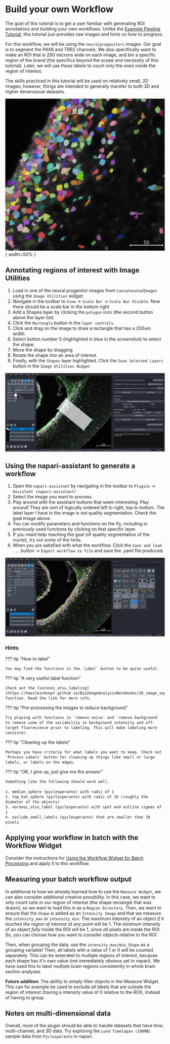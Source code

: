 # Build your own Workflow

The goal of this tutorial is to get a user familiar with generating ROI annotations and building your own workflows. Unlike the [Example Pipeline Tutorial](01_example_pipeline.md), this tutorial just provides raw images and hints on how to progress.

For this workflow, we will be using the `neuralprogenitors` images. Our goal is to segment the PAX6 and TBR2 channels. We also specifically want to make an ROI that is 200 microns wide on each image, and bin a specific region of the brand (the specifics beyond the scope and necessity of this tutorial). Later, we will use these labels to count only the ones inside the region of interest.

The skills practiced in this tutorial will be used on relatively small, 2D images; however, things are intended to generally transfer to both 3D and higher dimensional datasets.

![neural-progenitor-goal](screenshots/neuralprogenitor-goal.png){ width=50% }

## Annotating regions of interest with Image Utilities

1. Load in one of the neural progenitor images from `ConcatenatedImages` using the `Image Utilities` widget.
2. Navigate in the toolbar to `View` -> `Scale Bar` -> `Scale Bar Visible`. Now there should be a scale bar in the bottom right
3. Add a Shapes layer by clicking the `polygon` icon (the second button above the layer list)
4. Click the `Rectangle` button in the `layer controls`.
5. Click and drag on the image to draw a rectangle that has a 200um width.
6. Select button number 5 (highlighted in blue in the screenshot) to select the shape.
7. Move the shape by dragging
8. Rotate the shape into an area of interest.
9. Finally, with the `Shapes` layer highlighted. Click the `Save Selected Layers` button in the `Image Utilities Widget`

![Shape](screenshots/neuralprogenitor-shape.png)

## Using the napari-assistant to generate a workflow

1. Open the `napari-assistant` by navigating in the toolbar to `Plugins` -> `Assistant (napari-assistant)`
2. Select the image you want to process.
3. Play around with the assistant buttons that seem interesting. Play around! They are sort of logically ordered left to right, top to bottom. The label layer I have in the image is *not* quality segmentation. Check the goal image above.
4. You can modify parameters and functions on the fly, including in previously used functions by clicking on that specific layer.
5. If you need help reaching the goal (of quality segmentation of the nuclei), try out some of the hints.
6. When you are satisfied with what the workflow. Click the `Save and load ...` button -> `Export workflow to file` and save the .yaml file produced.

![napari-assistant](screenshots/neuralprogenitor-assistant.png)

### Hints

??? tip "How to label"

    You may find the functions in the `Label` button to be quite useful.

??? tip "A very useful label function"

    Check out the [voronoi_otsu_labeling](https://haesleinhuepf.github.io/BioImageAnalysisNotebooks/20_image_segmentation/11_voronoi_otsu_labeling.html) function. Read the link for more info.

??? tip "Pre-processing the images to reduce background"

    Try playing with functions in `remove noise` and `remove background` to remove some of the variability in background intensity and off-target fluorescence prior to labeling. This will make labeling more consister.

??? tip "Cleaning up the labels"

    Perhaps you have criteria for what labels you want to keep. Check out `Process Labels` button for cleaning up things like small or large labels, or labels on the edges.

??? tip "OK, I give up, just give me the answer"

    Something like the following should work well.

    1. median_sphere (pyclesperanto) with radii of 1
    2. top_hat_sphere (pyclesperanto) with radii of 10 (roughly the diameter of the objects)
    3. voronoi_otsu_label (pyclesperanto) with spot and outline sigmas of 1
    4. exclude_small_labels (pyclesperanto) that are smaller than 10 pixels

## Applying your workflow in batch with the Workflow Widget

Consider the instructions for [Using the Workflow Widget for Batch Processing](01_example_pipeline.md#using-the-workflow-widget-for-batch-processing) and apply it to this workflow.

## Measuring your batch workflow output

In additional to how we already learned how to use the `Measure Widget`, we can also consider additional creative possibility. In this case, we want to only count cells in our region of interest (the shape rectangle that was drawn), so we want to load this in as a `Region Directory`. Then, we want to ensure that the `Shape` is added as an `Intensity Image` and that we measure the `intensity_max` or `intensity_min`. The maximum intensity of an object *if it touches the region of interest at any point* will be 1. The minimum intensity of an object *fully* inside the ROI will be 1, since *all* pixels are inside the ROI. So, you can choose how you want to consider objects relative to the ROI.

Then, when grouping the data, use the `intensity_max/min_Shape` as a grouping variable! Then, all labels with a value of 1 or 0 will be counted separately. This can be extended to multiple regions of interest, because each shape has it's own value (not immediately obvious yet in napari). We have used this to label multiple brain regions consistently in whole brain section analyses.

**Future addition:** The ability to simply filter objects in the Measure Widget. This can for example be used to exclude all labels that are outside the region of interest (having a intensity value of 0 relative to the ROI), instead of having to group.

## Notes on multi-dimensional data

Overall, most of the plugin should be able to handle datasets that have time, multi-channel, and 3D data. Try exploring the `Lund Timelapse (100MB)` sample data from `Pyclesperanto` in napari.
